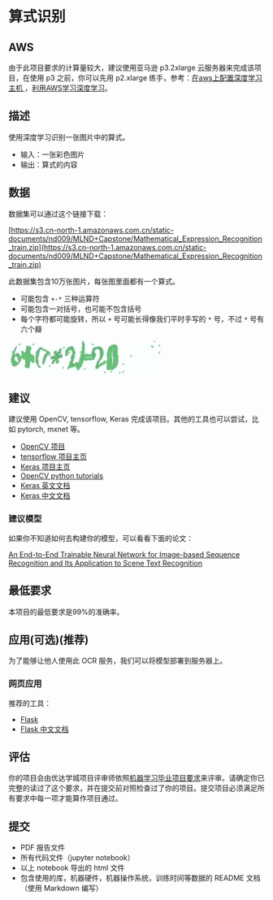 # 算式识别

## AWS

由于此项目要求的计算量较大，建议使用亚马逊 p3.2xlarge 云服务器来完成该项目，在使用 p3 之前，你可以先用 p2.xlarge 练手，参考：[在aws上配置深度学习主机 ](https://zhuanlan.zhihu.com/p/25066187)，[利用AWS学习深度学习](https://zhuanlan.zhihu.com/p/33176260)。

## 描述

使用深度学习识别一张图片中的算式。

* 输入：一张彩色图片
* 输出：算式的内容

## 数据

数据集可以通过这个链接下载：

[https://s3.cn-north-1.amazonaws.com.cn/static-documents/nd009/MLND+Capstone/Mathematical_Expression_Recognition_train.zip](https://s3.cn-north-1.amazonaws.com.cn/static-documents/nd009/MLND+Capstone/Mathematical_Expression_Recognition_train.zip)

此数据集包含10万张图片，每张图里面都有一个算式。

* 可能包含 `+-*` 三种运算符
* 可能包含一对括号，也可能不包含括号
* 每个字符都可能旋转，所以 `+` 号可能长得像我们平时手写的 `*` 号，不过 `*` 号有六个瓣

![](Example.jpg)

## 建议

建议使用 OpenCV, tensorflow, Keras 完成该项目。其他的工具也可以尝试，比如 pytorch, mxnet 等。

* [OpenCV 项目](https://github.com/opencv/opencv)
* [tensorflow 项目主页](https://github.com/tensorflow/tensorflow)
* [Keras 项目主页](https://github.com/fchollet/keras)
* [OpenCV python tutorials](https://docs.opencv.org/master/d6/d00/tutorial_py_root.html)
* [Keras 英文文档](https://keras.io)
* [Keras 中文文档](https://keras.io/zh/)

### 建议模型

如果你不知道如何去构建你的模型，可以看看下面的论文：

[An End-to-End Trainable Neural Network for Image-based Sequence Recognition and Its Application to Scene Text Recognition](https://arxiv.org/abs/1507.05717)

## 最低要求

本项目的最低要求是99%的准确率。

## 应用(可选)(推荐)

为了能够让他人使用此 OCR 服务，我们可以将模型部署到服务器上。

### 网页应用

推荐的工具：

* [Flask](https://github.com/pallets/flask)
* [Flask 中文文档](http://docs.jinkan.org/docs/flask/)

## 评估

你的项目会由优达学城项目评审师依照[机器学习毕业项目要求](https://review.udacity.com/#!/rubrics/1785/view)来评审。请确定你已完整的读过了这个要求，并在提交前对照检查过了你的项目。提交项目必须满足所有要求中每一项才能算作项目通过。

## 提交

* PDF 报告文件
* 所有代码文件（jupyter notebook）
* 以上 notebook 导出的 html 文件
* 包含使用的库，机器硬件，机器操作系统，训练时间等数据的 README 文档（使用 Markdown 编写）
